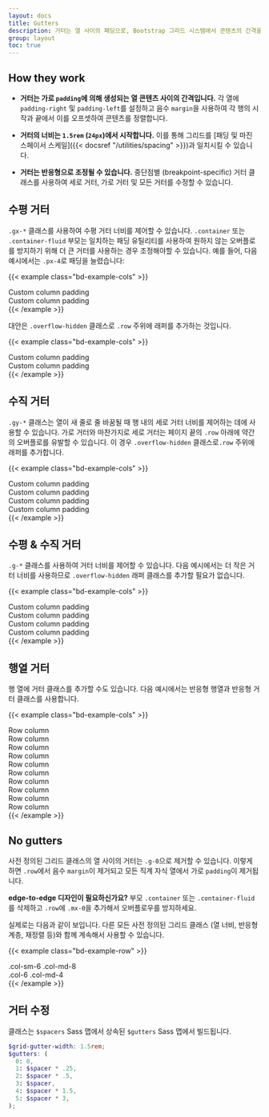 ```yaml
---
layout: docs
title: Gutters
description: 거터는 열 사이의 패딩으로, Bootstrap 그리드 시스템에서 콘텐츠의 간격을 맞추고 정렬하는 데에 사용됩니다.
group: layout
toc: true
---
```


## How they work

- **거터는 가로 `padding`에 의해 생성되는 열 콘텐츠 사이의 간격입니다.** 각 열에 `padding-right` 및 `padding-left`를 설정하고 음수 `margin`을 사용하여 각 행의 시작과 끝에서 이를 오프셋하여 콘텐츠를 정렬합니다.

- **거터의 너비는 `1.5rem` (`24px`)에서 시작합니다.** 이를 통해 그리드를 [패딩 및 마진 스페이서 스케일]({{< docsref "/utilities/spacing" >}})과 일치시킬 수 있습니다.

- **거터는 반응형으로 조정될 수 있습니다.** 중단점별 (breakpoint-specific) 거터 클래스를 사용하여 세로 거터, 가로 거터 및 모든 거터를 수정할 수 있습니다.

## 수평 거터

`.gx-*` 클래스를 사용하여 수평 거터 너비를 제어할 수 있습니다. `.container`  또는 `.container-fluid` 부모는 일치하는 패딩 유틸리티를 사용하여 원하지 않는 오버플로를 방지하기 위해 더 큰 거터를 사용하는 경우 조정해야할 수 있습니다. 예를 들어, 다음 예시에서는 `.px-4`로 패딩을 늘렸습니다:

{{< example class="bd-example-cols" >}}
<div class="container px-4 text-center">
  <div class="row gx-5">
    <div class="col">
     <div class="p-3">Custom column padding</div>
    </div>
    <div class="col">
      <div class="p-3">Custom column padding</div>
    </div>
  </div>
</div>
{{< /example >}}

대안은 `.overflow-hidden` 클래스로 `.row` 주위에 래퍼를 추가하는 것입니다.

{{< example class="bd-example-cols" >}}
<div class="container overflow-hidden text-center">
  <div class="row gx-5">
    <div class="col">
     <div class="p-3">Custom column padding</div>
    </div>
    <div class="col">
      <div class="p-3">Custom column padding</div>
    </div>
  </div>
</div>
{{< /example >}}

## 수직 거터

`.gy-*` 클래스는 열이 새 줄로 줄 바꿈될 때 행 내의 세로 거터 너비를 제어하는 ​​데에 사용할 수 있습니다. 가로 거터와 마찬가지로 세로 거터는 페이지 끝의 `.row` 아래에 약간의 오버플로를 유발할 수 있습니다. 이 경우 `.overflow-hidden` 클래스로`.row` 주위에 래퍼를 추가합니다.

{{< example class="bd-example-cols" >}}
<div class="container overflow-hidden text-center">
  <div class="row gy-5">
    <div class="col-6">
      <div class="p-3">Custom column padding</div>
    </div>
    <div class="col-6">
      <div class="p-3">Custom column padding</div>
    </div>
    <div class="col-6">
      <div class="p-3">Custom column padding</div>
    </div>
    <div class="col-6">
      <div class="p-3">Custom column padding</div>
    </div>
  </div>
</div>
{{< /example >}}

## 수평 & 수직 거터

`.g-*` 클래스를 사용하여 거터 너비를 제어할 수 있습니다. 다음 예시에서는 더 작은 거터 너비를 사용하므로 `.overflow-hidden` 래퍼 클래스를 추가할 필요가 없습니다.

{{< example class="bd-example-cols" >}}
<div class="container text-center">
  <div class="row g-2">
    <div class="col-6">
      <div class="p-3">Custom column padding</div>
    </div>
    <div class="col-6">
      <div class="p-3">Custom column padding</div>
    </div>
    <div class="col-6">
      <div class="p-3">Custom column padding</div>
    </div>
    <div class="col-6">
      <div class="p-3">Custom column padding</div>
    </div>
  </div>
</div>
{{< /example >}}

## 행열 거터

행 열에 거터 클래스를 추가할 수도 있습니다. 다음 예시에서는 반응형 행열과 반응형 거터 클래스를 사용합니다.

{{< example class="bd-example-cols" >}}
<div class="container text-center">
  <div class="row row-cols-2 row-cols-lg-5 g-2 g-lg-3">
    <div class="col">
      <div class="p-3">Row column</div>
    </div>
    <div class="col">
      <div class="p-3">Row column</div>
    </div>
    <div class="col">
      <div class="p-3">Row column</div>
    </div>
    <div class="col">
      <div class="p-3">Row column</div>
    </div>
    <div class="col">
      <div class="p-3">Row column</div>
    </div>
    <div class="col">
      <div class="p-3">Row column</div>
    </div>
    <div class="col">
      <div class="p-3">Row column</div>
    </div>
    <div class="col">
      <div class="p-3">Row column</div>
    </div>
    <div class="col">
      <div class="p-3">Row column</div>
    </div>
    <div class="col">
      <div class="p-3">Row column</div>
    </div>
  </div>
</div>
{{< /example >}}

## No gutters

사전 정의된 그리드 클래스의 열 사이의 거터는 `.g-0`으로 제거할 수 있습니다. 이렇게 하면 `.row`에서 음수 `margin`이 제거되고 모든 직계 자식 열에서 가로 `padding`이 제거됩니다.

**edge-to-edge 디자인이 필요하신가요?** 부모 `.container` 또는 `.container-fluid`를 삭제하고 `.row`에 `.mx-0`을 추가해서 오버플로우를 방지하세요.

실제로는 다음과 같이 보입니다. 다른 모든 사전 정의된 그리드 클래스 (열 너비, 반응형 계층, 재정렬 등)와 함께 계속해서 사용할 수 있습니다.

{{< example class="bd-example-row" >}}
<div class="row g-0 text-center">
  <div class="col-sm-6 col-md-8">.col-sm-6 .col-md-8</div>
  <div class="col-6 col-md-4">.col-6 .col-md-4</div>
</div>
{{< /example >}}

## 거터 수정

클래스는 `$spacers` Sass 맵에서 상속된 `$gutters` Sass 맵에서 빌드됩니다.

```scss
$grid-gutter-width: 1.5rem;
$gutters: (
  0: 0,
  1: $spacer * .25,
  2: $spacer * .5,
  3: $spacer,
  4: $spacer * 1.5,
  5: $spacer * 3,
);
```

